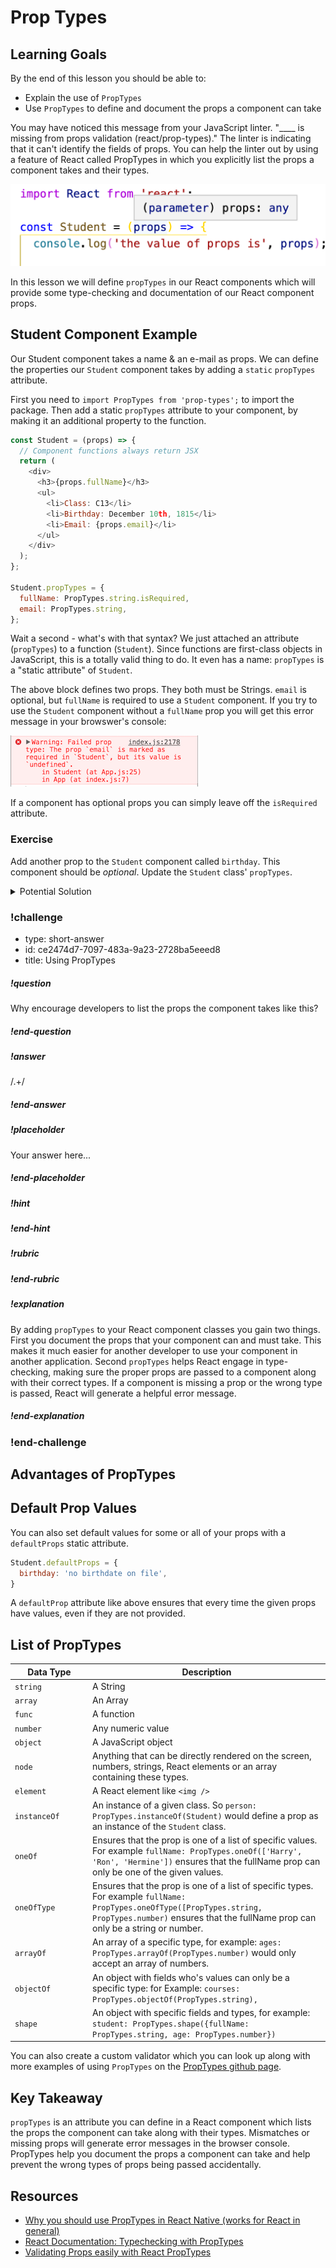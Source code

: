 # Prop Types

## Learning Goals

By the end of this lesson you should be able to:

- Explain the use of `PropTypes`
- Use `PropTypes` to define and document the props a component can take

You may have noticed this message from your JavaScript linter.  "____ is missing from props validation (react/prop-types)."  The linter is indicating that it can't identify the fields of props.  You can help the linter out by using a feature of React called PropTypes in which you explicitly list the props a component takes and their types.

![prop types error](../images/prop-types.png)

In this lesson we will define `propTypes` in our React components which will provide some type-checking and documentation of our React component props.

## Student Component Example

Our Student component takes a name & an e-mail as props.  We can define the properties our `Student` component takes by adding a `static` `propTypes` attribute.

First you need to `import PropTypes from 'prop-types';` to import the package.  Then add a static `propTypes` attribute to your component, by making it an additional property to the function.

```javascript
const Student = (props) => {
  // Component functions always return JSX
  return (
    <div>
      <h3>{props.fullName}</h3>
      <ul>
        <li>Class: C13</li>
        <li>Birthday: December 10th, 1815</li>
        <li>Email: {props.email}</li>
      </ul>
    </div>
  );
};

Student.propTypes = {
  fullName: PropTypes.string.isRequired,
  email: PropTypes.string,
};
```

Wait a second - what's with that syntax? We just attached an attribute (`propTypes`) to a function (`Student`). Since functions are first-class objects in JavaScript, this is a totally valid thing to do. It even has a name: `propTypes` is a "static attribute" of `Student`.

The above block defines two props. They both must be Strings. `email` is optional, but `fullName` is required to use a `Student` component. If you try to use the `Student` component without a `fullName` prop you will get this error message in your browswer's console:

![Error Msg](images/missing-prop.png)

If a component has optional props you can simply leave off the `isRequired` attribute.

### Exercise
Add another prop to the `Student` component called `birthday`.  This component should be _optional_.  Update the `Student` class' `propTypes`.

<details>
  <summary>Potential Solution</summary>

```javascript
Student.propTypes = {
  fullName: PropTypes.string.isRequired,
  email: PropTypes.string,
  birthday: PropTypes.instanceOf(Date)
};
```
</details>

<!--BEGIN CHALLENGE-->

### !challenge

* type: short-answer
* id: ce2474d7-7097-483a-9a23-2728ba5eeed8
* title: Using PropTypes
<!--Other optional fields (checkpoints only) -->
<!--`points: 1`: the number of points for scoring as a checkpoint-->
<!--`topics: python, pandas`: the topics for analyzing points-->

##### !question

Why encourage developers to list the props the component takes like this?

##### !end-question

##### !answer

/.+/

##### !end-answer

##### !placeholder

Your answer here...

##### !end-placeholder

<!--optional-->
##### !hint

##### !end-hint

<!--optional, checkpoints only-->
##### !rubric

##### !end-rubric

<!--optional-->
##### !explanation

By adding `propTypes` to your React component classes you gain two things.  First you document the props that your component can and must take.  This makes it much easier for another developer to use your component in another application.  Second `propTypes` helps React engage in type-checking, making sure the proper props are passed to a component along with their correct types.  If a component is missing a prop or the wrong type is passed, React will generate a helpful error message.

##### !end-explanation

### !end-challenge

<!--END CHALLENGE-->

## Advantages of PropTypes



## Default Prop Values

You can also set default values for some or all of your props with a `defaultProps` static attribute.

```javascript
Student.defaultProps = {
  birthday: 'no birthdate on file',
}
```

A `defaultProp` attribute like above ensures that every time the given props have values, even if they are not provided.

## List of PropTypes
| <div style="width:110px;">**Data Type**</div> | <div style="width:100%">**Description**</div>  |
| --------------- | -------- | 
| `string`           | A String                                                                                                                                                                                                   |
| `array`            | An Array                                                                                                                                                                                                   |
| `func`             | A function                                                                                                                                                                                                 |
| `number`           | Any numeric value                                                                                                                                                                                          |
| `object`           | A JavaScript object                                                                                                                                                                                        |
| `node`             | Anything that can be directly rendered on the screen, numbers, strings, React elements or an array containing these types.                                                                                 |
| `element`          | A React element like `<img />`                                                                                                                                                                             |
| `instanceOf`       | An instance of a given class.  So `person: PropTypes.instanceOf(Student)` would define a prop as an instance of the `Student` class.                                                                       |
| `oneOf`            | Ensures that the prop is one of a list of specific values.  For example `fullName: PropTypes.oneOf(['Harry', 'Ron', 'Hermine'])` ensures that the fullName prop can only be one of the given values.       |
| `oneOfType`        | Ensures that the prop is one of a list of specific types.  For example `fullName: PropTypes.oneOfType([PropTypes.string, PropTypes.number)` ensures that the fullName prop can only be a string or number. |
| `arrayOf`          | An array of a specific type, for example:  `ages: PropTypes.arrayOf(PropTypes.number)` would only accept an array of numbers.                                                                              |
| `objectOf`         | An object with fields who's values can only be a specific type:  for Example: `courses: PropTypes.objectOf(PropTypes.string),`                                                                             |
| `shape`            | An object with specific fields and types, for example: `student: PropTypes.shape({fullName: PropTypes.string, age: PropTypes.number})`                                                                     |

You can also create a custom validator which you can look up along with more examples of using `PropTypes` on the [PropTypes github page](https://github.com/facebook/prop-types).

## Key Takeaway

`propTypes` is an attribute you can define in a React component which lists the props the component can take along with their types.  Mismatches or missing props will generate error messages in the browser console.  PropTypes help you document the props a component can take and help prevent the wrong types of props being passed accidentally.

## Resources

- [Why you should use PropTypes in React Native (works for React in general)](https://codeburst.io/why-you-should-use-proptypes-in-react-native-e6f5ef78e7dd)
- [React Documentation: Typechecking with PropTypes](https://www.npmjs.com/package/prop-types)
- [Validating Props easily with React PropTypes](https://codeburst.io/validating-props-easily-with-react-proptypes-96e80208207)